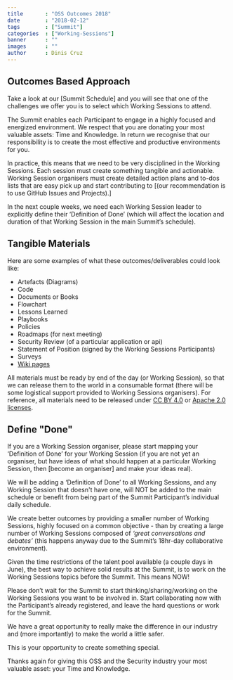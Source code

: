 ```yaml
---
title       : "OSS Outcomes 2018"
date        : "2018-02-12"
tags        : ["Summit"]
categories  : ["Working-Sessions"]
banner      : ""
images      : ""
author      : Dinis Cruz
---
```


## Outcomes Based Approach

Take a look at our [Summit Schedule] <!--- (link) --> and you will see that one of the challenges we offer you is to select which Working Sessions to attend.

The Summit enables each Participant to engage in a highly focused and energized environment. We respect that you are donating your most valuable assets: Time and Knowledge. In return we recognise that our responsibility is to create the most effective and productive environments for you.

In practice, this means that we need to be very disciplined in the Working Sessions. Each session must create something tangible and actionable. Working Session organisers must create detailed action plans and to-dos lists that are easy pick up and start contributing to [(our recommendation is to use GitHub Issues and Projects).]  <!--- (link) --->

In the next couple weeks, we need each Working Session leader to explicitly define their ‘Definition of Done’ (which will affect the location and duration of that Working Session in the main Summit’s schedule).

## Tangible Materials

Here are some examples of what these outcomes/deliverables could look like:


- Artefacts (Diagrams)
- Code
- Documents or Books
- Flowchart
- Lessons Learned
- Playbooks
- Policies
- Roadmaps (for next meeting)
- Security Review (of a particular application or api)
- Statement of Position (signed by the Working Sessions Participants)
- Surveys
- [Wiki pages](https://www.owasp.org/index.php/Main_Page) 


All materials must be ready by end of the day (or Working Session), so that we can release them to the world in a consumable format (there will be some logistical support provided to Working Sessions organisers). For reference, all materials need to be released under [CC BY 4.0](https://creativecommons.org/licenses/by/4.0/) or [Apache 2.0 licenses](https://www.apache.org/licenses/LICENSE-2.0).


## Define "Done"

If you are a Working Session organiser, please start mapping your ‘Definition of Done’ for your Working Session (if you are not yet an organiser, but have ideas of what should happen at a particular Working Session, then [become an organiser] <!---(link)---> and make your ideas real).

We will be adding a ‘Definition of Done’ to all Working Sessions, and any Working Session that doesn't have one, will NOT be added to the main schedule or benefit from being part of the Summit Participant’s individual daily schedule.

We create better outcomes by providing a smaller number of Working Sessions, highly focused on a common objective - than by creating a large number of Working Sessions composed of _‘great conversations and debates’_ (this happens anyway due to the Summit’s 18hr-day collaborative environment).

Given the time restrictions of the talent pool available (a couple days in June), the best way to achieve solid results at the Summit, is to work on the Working Sessions topics before the Summit. This means NOW!

Please don’t wait for the Summit to start thinking/sharing/working on the Working Sessions you want to be involved in. Start collaborating now with the Participant’s already registered, and leave the hard questions or work for the Summit.

We have a great opportunity to really make the difference in our industry and (more importantly) to make the world a little safer.

This is your opportunity to create something special.

Thanks again for giving this OSS and the Security industry your most valuable asset: your Time and Knowledge.

